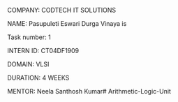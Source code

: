 COMPANY: CODTECH IT SOLUTIONS

NAME: Pasupuleti Eswari Durga Vinaya is 

Task number: 1

INTERN ID: CT04DF1909

DOMAIN: VLSI

DURATION: 4 WEEKS

MENTOR: Neela Santhosh Kumar# Arithmetic-Logic-Unit
